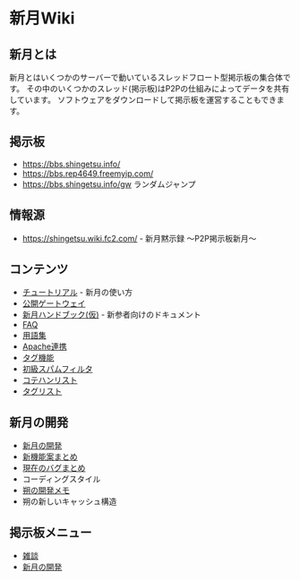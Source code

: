 # 新月Wiki

## 新月とは
新月とはいくつかのサーバーで動いているスレッドフロート型掲示板の集合体です。
その中のいくつかのスレッド(掲示板)はP2Pの仕組みによってデータを共有しています。
ソフトウェアをダウンロードして掲示板を運営することもできます。

## 掲示板
- https://bbs.shingetsu.info/
- https://bbs.rep4649.freemyip.com/
- https://bbs.shingetsu.info/gw ランダムジャンプ

## 情報源
- https://shingetsu.wiki.fc2.com/ - 新月黙示録 ～P2P掲示板新月～

## コンテンツ
- [チュートリアル](/tutorial.md) - 新月の使い方
- [公開ゲートウェイ](/gateways.md)
- [新月ハンドブック(仮)](/handbook.md) - 新参者向けのドキュメント
- [FAQ](/faq.md)
- [用語集](/words.md)
- [Apache連携](/apache.md)
- [タグ機能](/tag.md)
- [初級スパムフィルタ](/spam-filters-elementary.md)
- [コテハンリスト](/nicknames.md)
- [タグリスト](/tags.md)

## 新月の開発
- [新月の開発](/development.md)
- [新機能案まとめ](/proposals.md)
- [現在のバグまとめ](/bugs.md)
- コーディングスタイル
- [朔の開発メモ](/notes-development-saku.md)
- 朔の新しいキャッシュ構造

## 掲示板メニュー
- [雑談](https://bbs.shingetsu.info/thread.cgi/%E9%9B%91%E8%AB%87)
- [新月の開発](https://bbs.shingetsu.info/thread.cgi/%E6%96%B0%E6%9C%88%E3%81%AE%E9%96%8B%E7%99%BA)

